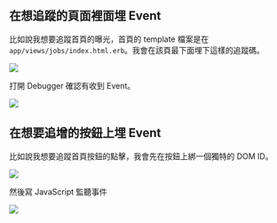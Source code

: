 ## 在想追蹤的頁面裡面埋 Event

比如說我想要追蹤首頁的曝光，首頁的 template 檔案是在 `app/views/jobs/index.html.erb`。我會在該頁最下面埋下這樣的追蹤碼。

![](http://d.pr/i/1iaJb+)

打開 Debugger 確認有收到 Event。

![](http://d.pr/i/14blI+)

## 在想要追增的按鈕上埋 Event

比如說我想要追蹤首頁按鈕的點擊，我會先在按鈕上綁一個獨特的 DOM ID。

![](http://d.pr/i/1aOeh+)

然後寫 JavaScript 監聽事件

![](http://d.pr/i/T0fN+)